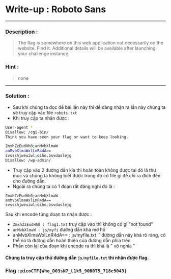 # Write-up : Roboto Sans
---
### Description :
> The flag is somewhere on this web application not necessarily on the website. Find it.
> Additional details will be available after launching your challenge instance.
### Hint : 
> none
--- 
### Solution : 
- Sau khi chúng ta đọc đề bài lần này thì dễ dàng nhận ra lần này chúng ta sẽ truy cập vào file ``` robots.txt ```
- Khi truy cập ta nhận được :
```bash
User-agent *
Disallow: /cgi-bin/
Think you have seen your flag or want to keep looking.

ZmxhZzEudHh0;anMvbXlmaW
anMvbXlmaWxlLnR4dA==
svssshjweuiwl;oiho.bsvdaslejg
Disallow: /wp-admin/
```
- Truy cập vào 2 đường dẫn kia thì hoàn toàn không được tại đó là thư mục và chúng ta không biết được trong đó có file gì để chỉ ra đích đến cho đường dẫn.
- Ngoài ra chúng ta có 1 đoạn rất đáng nghi đó là :
```
ZmxhZzEudHh0;anMvbXlmaW
anMvbXlmaWxlLnR4dA==
svssshjweuiwl;oiho.bsvdaslejg
```
Sau khi encode từng đoạn ta nhận được :
- `` ZmxhZzEudHh0 : flag1.txt `` truy cập vào thì không có gì "not found"
- `` anMvbXlmaW : js/myfi `` đường dẫn khá mơ hồ
- anMvbXlmaWxlLnR4dA== : js/myfile.txt `` đường dẫn này khá rõ ràng, có thể nó là đường dẫn hoàn thiện của đường dẫn phía trên
- Phần còn lại của đoạn khi encode ra thì khá là " vô nghĩa "

#### Chúng ta truy cập thử đường dẫn `` js/myfile.txt `` thì nhận được flag.
### Flag : `` picoCTF{Who_D03sN7_L1k5_90B0T5_718c9043} `` 
